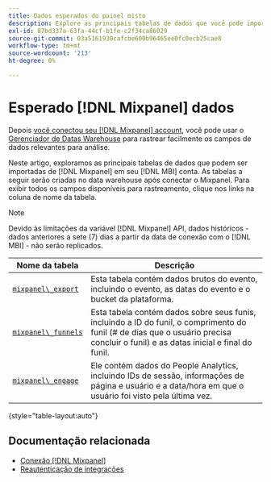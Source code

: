 ```yaml
---
title: Dados esperados do painel misto
description: Explore as principais tabelas de dados que você pode importar do Mixpanel para o [!DNL MBI] conta.
exl-id: 87bd337a-63fa-44cf-b1fe-c2f34ca86029
source-git-commit: 03a5161930cafcbe600b96465ee0fc0ecb25cae8
workflow-type: tm+mt
source-wordcount: '213'
ht-degree: 0%

---
```


# Esperado [!DNL Mixpanel] dados

Depois [você conectou seu [!DNL Mixpanel] account](../integrations/mixpanel.md), você pode usar o [Gerenciador de Datas Warehouse](../../../data-analyst/data-warehouse-mgr/tour-dwm.md) para rastrear facilmente os campos de dados relevantes para análise.

Neste artigo, exploramos as principais tabelas de dados que podem ser importadas de [!DNL Mixpanel] em seu [!DNL MBI] conta. As tabelas a seguir serão criadas no data warehouse após conectar o Mixpanel. Para exibir todos os campos disponíveis para rastreamento, clique nos links na coluna de nome da tabela.

>[!NOTE]
>
>Devido às limitações da variável [!DNL Mixpanel] API, dados históricos - dados anteriores a sete (7) dias a partir da data de conexão com o [!DNL MBI] - não serão replicados.

| **Nome da tabela** | **Descrição** |
|-----|-----|
| [`mixpanel\_export`](https://mixpanel.com/docs/api-documentation/exporting-raw-data-you-inserted-into-mixpanel#datafeed) | Esta tabela contém dados brutos do evento, incluindo o evento, as datas do evento e o bucket da plataforma. |
| [`mixpanel\_funnels`](https://mixpanel.com/docs/api-documentation/data-export-api#funnels-default) | Esta tabela contém dados sobre seus funis, incluindo a ID do funil, o comprimento do funil (# de dias que o usuário precisa concluir o funil) e as datas inicial e final do funil. |
| [`mixpanel\_engage`](https://mixpanel.com/docs/api-documentation/data-export-api#engage-default) | Ele contém dados do People Analytics, incluindo IDs de sessão, informações de página e usuário e a data/hora em que o usuário foi visto pela última vez. |

{style=&quot;table-layout:auto&quot;}

## Documentação relacionada

* [Conexão [!DNL Mixpanel]](../integrations/mixpanel.md)
* [Reautenticação de integrações](https://support.magento.com/hc/en-us/articles/360016733151-Reauthenticating-integrations)

